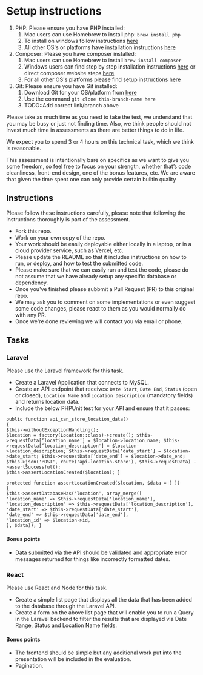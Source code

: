 # Setup instructions
1. PHP: Please ensure you have PHP installed:
    1. Mac users can use Homebrew to install php: `brew install php`
    2. To install on windows follow instructions [here](https://www.php.net/manual/en/install.windows.php) 
    3. All other OS's or platforms have installation instructions [here](https://www.php.net/manual/en/install.php) 
2. Composer: Please you have composer installed:
    1. Mac users can use Homebrew to install `brew install composer`
    2. Windows users can find step by step installation instructions [here](https://www.geeksforgeeks.org/how-to-install-php-composer-on-windows/) or direct composer website steps [here](https://getcomposer.org/doc/00-intro.md#installation-windows)
    3. For all other OS's platforms please find setup instructions [here](https://getcomposer.org/doc/00-intro.md) 
3. Git: Please ensure you have Git installed:
    1. Download Git for your OS/platform from [here](https://git-scm.com/downloads)
    2. Use the command `git clone this-branch-name here`
    3. TODO::Add correct link/branch above


Please take as much time as you need to take the test, we understand that you may be busy or just not finding time. Also, we think people should not invest much time in assessments as there are better things to do in life.

We expect you to spend 3 or 4 hours on this technical task, which we think is reasonable.

This assessment is intentionally bare on specifics as we want to give you some freedom, so feel free to focus on your strength, whether that’s code cleanliness, front-end design, one of the bonus features, etc. We are aware that given the time spent one can only provide certain builtin quality

## Instructions

Please follow these instructions carefully, please note that following the instructions thoroughly is part of the assessment.

- Fork this repo.
- Work on your own copy of the repo.
- Your work should be easily deployable either locally in a laptop, or in a cloud provider service, such as Vercel, etc.
- Please update the README so that it includes instructions on how to run, or deploy, and how to test the submitted code.
- Please make sure that we can easily run and test the code, please do not assume that we have already setup any specific database or dependency.
- Once you've finished please subbmit a Pull Request (PR) to this original repo.
- We may ask you to comment on some implementations or even suggest some code changes, please react to them as you would normally do with any PR.
- Once we're done reviewing we will contact you via email or phone.

## Tasks

### Laravel

Please use the Laravel framework for this task.

- Create a Laravel Application that connects to MySQL.
- Create an API endpoint that receives: `Date Start`, `Date End`, `Status` (open or closed), `Location Name` and `Location Description` (mandatory fields) and returns location data.
- Include the below PHPUnit test for your API and ensure that it passes:
```
public function api_can_store_location_data()
{
$this->withoutExceptionHandling();
$location = factory(Location::class)->create(); $this->requestData[‘location_name'] = $location->location_name; $this->requestData[‘location_description'] = $location->location_description; $this->requestData[‘date_start’] = $location->date_start; $this->requestData[‘date_end’] = $location->date_end;
$this->json('POST', route('api.location.store'), $this->requestData) ->assertSuccessful();
$this->assertLocationCreated($location); }
```
```
protected function assertLocationCreated($location, $data = [ ])
{
$this->assertDatabaseHas('location', array_merge([
'location_name' => $this->requestData['location_name'], 'location_description' => $this->requestData['location_description'], 'date_start' => $this->requestData['date_start'],
'date_end' => $this->requestData['date_end'],
'location_id' => $location->id,
], $data)); }
```

#### Bonus points

- Data submitted via the API should be validated and appropriate error messages returned for things like incorrectly formatted dates.

### React

Please use React and Node for this task.

- Create a simple list page that displays all the data that has been added to the database through the Laravel API.
- Create a form on the above list page that will enable you to run a Query in the Laravel backend to filter the results that are displayed via Date Range, Status and Location Name fields.

#### Bonus points

- The frontend should be simple but any additional work put into the presentation will be included in the evaluation.
- Pagination.

